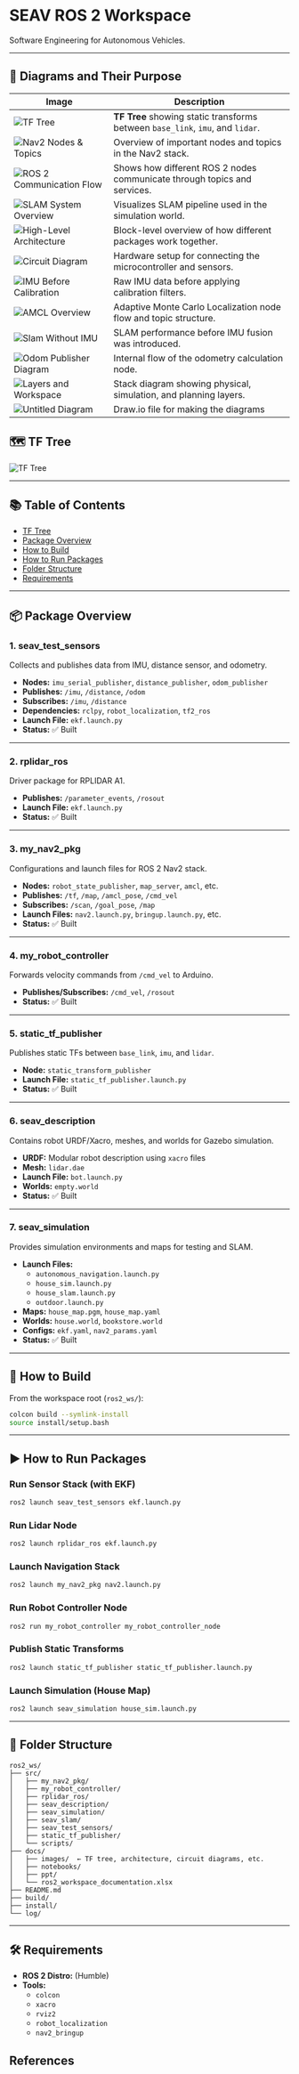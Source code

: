 

# SEAV ROS 2 Workspace

Software Engineering for Autonomous Vehicles.

---

## 🧭 Diagrams and Their Purpose

| Image | Description |
|-------|-------------|
| ![TF Tree](docs/images/tf_tree.png) | **TF Tree** showing static transforms between `base_link`, `imu`, and `lidar`. |
| ![Nav2 Nodes & Topics](nav2_nodes_topics.png) | Overview of important nodes and topics in the Nav2 stack. |
| ![ROS 2 Communication Flow](ros2_communication_flow.png) | Shows how different ROS 2 nodes communicate through topics and services. |
| ![SLAM System Overview](slam.drawio.png) | Visualizes SLAM pipeline used in the simulation world. |
| ![High-Level Architecture](high%20level%20architecture.png) | Block-level overview of how different packages work together. |
| ![Circuit Diagram](Circuit%20Diagram.png) | Hardware setup for connecting the microcontroller and sensors. |
| ![IMU Before Calibration](imu_before_calib.png) | Raw IMU data before applying calibration filters. |
| ![AMCL Overview](amcl.drawio.png) | Adaptive Monte Carlo Localization node flow and topic structure. |
| ![Slam Without IMU](slam_before_imu.jpeg) | SLAM performance before IMU fusion was introduced. |
| ![Odom Publisher Diagram](odom_publisher.drawio.png) | Internal flow of the odometry calculation node. |
| ![Layers and Workspace](layers%20and%20workspace.drawio.png) | Stack diagram showing physical, simulation, and planning layers. |
| ![Untitled Diagram](Untitled%20Diagram(1).drawio) | Draw.io file for making the diagrams

## 🗺️ TF Tree

![TF Tree](docs/images/tf_tree.png)

---

## 📚 Table of Contents

- [TF Tree](#tf-tree)
- [Package Overview](#package-overview)
- [How to Build](#how-to-build)
- [How to Run Packages](#how-to-run-packages)
- [Folder Structure](#folder-structure)
- [Requirements](#requirements)

---

## 📦 Package Overview

### 1. **seav_test_sensors**
Collects and publishes data from IMU, distance sensor, and odometry.

- **Nodes:** `imu_serial_publisher`, `distance_publisher`, `odom_publisher`
- **Publishes:** `/imu`, `/distance`, `/odom`
- **Subscribes:** `/imu`, `/distance`
- **Dependencies:** `rclpy`, `robot_localization`, `tf2_ros`
- **Launch File:** `ekf.launch.py`
- **Status:** ✅ Built

---

### 2. **rplidar_ros**
Driver package for RPLIDAR A1.

- **Publishes:** `/parameter_events`, `/rosout`
- **Launch File:** `ekf.launch.py`
- **Status:** ✅ Built

---

### 3. **my_nav2_pkg**
Configurations and launch files for ROS 2 Nav2 stack.

- **Nodes:** `robot_state_publisher`, `map_server`, `amcl`, etc.
- **Publishes:** `/tf`, `/map`, `/amcl_pose`, `/cmd_vel`
- **Subscribes:** `/scan`, `/goal_pose`, `/map`
- **Launch Files:** `nav2.launch.py`, `bringup.launch.py`, etc.
- **Status:** ✅ Built

---

### 4. **my_robot_controller**
Forwards velocity commands from `/cmd_vel` to Arduino.

- **Publishes/Subscribes:** `/cmd_vel`, `/rosout`
- **Status:** ✅ Built

---

### 5. **static_tf_publisher**
Publishes static TFs between `base_link`, `imu`, and `lidar`.

- **Node:** `static_transform_publisher`
- **Launch File:** `static_tf_publisher.launch.py`
- **Status:** ✅ Built

---

### 6. **seav_description**
Contains robot URDF/Xacro, meshes, and worlds for Gazebo simulation.

- **URDF:** Modular robot description using `xacro` files
- **Mesh:** `lidar.dae`
- **Launch File:** `bot.launch.py`
- **Worlds:** `empty.world`
- **Status:** ✅ Built

---

### 7. **seav_simulation**
Provides simulation environments and maps for testing and SLAM.

- **Launch Files:**  
  - `autonomous_navigation.launch.py`  
  - `house_sim.launch.py`  
  - `house_slam.launch.py`  
  - `outdoor.launch.py`
- **Maps:** `house_map.pgm`, `house_map.yaml`
- **Worlds:** `house.world`, `bookstore.world`
- **Configs:** `ekf.yaml`, `nav2_params.yaml`
- **Status:** ✅ Built

---

## 🚀 How to Build

From the workspace root (`ros2_ws/`):

```bash
colcon build --symlink-install
source install/setup.bash
```

---

## ▶️ How to Run Packages

### Run Sensor Stack (with EKF)
```bash
ros2 launch seav_test_sensors ekf.launch.py
```

### Run Lidar Node
```bash
ros2 launch rplidar_ros ekf.launch.py
```

### Launch Navigation Stack
```bash
ros2 launch my_nav2_pkg nav2.launch.py
```

### Run Robot Controller Node
```bash
ros2 run my_robot_controller my_robot_controller_node
```

### Publish Static Transforms
```bash
ros2 launch static_tf_publisher static_tf_publisher.launch.py
```

### Launch Simulation (House Map)
```bash
ros2 launch seav_simulation house_sim.launch.py
```

---

## 📁 Folder Structure

```
ros2_ws/
├── src/
│   ├── my_nav2_pkg/
│   ├── my_robot_controller/
│   ├── rplidar_ros/
│   ├── seav_description/
│   ├── seav_simulation/
│   ├── seav_slam/
│   ├── seav_test_sensors/
│   ├── static_tf_publisher/
│   └── scripts/
├── docs/
│   ├── images/  ← TF tree, architecture, circuit diagrams, etc.
│   ├── notebooks/
│   ├── ppt/
│   └── ros2_workspace_documentation.xlsx
├── README.md
├── build/
├── install/
└── log/
```

---

## 🛠 Requirements

- **ROS 2 Distro:** (Humble)
- **Tools:**  
  - `colcon`  
  - `xacro`  
  - `rviz2`  
  - `robot_localization`  
  - `nav2_bringup`

## References

